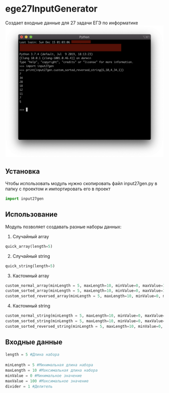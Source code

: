 # ege27InputGenerator
Создает входные данные для 27 задачи ЕГЭ по информатике
![ScreenShot](https://github.com/TemaSysoev/ege27InputGenerator/blob/master/Support%20files/screenshot.png)
## Установка
Чтобы использовать модуль нужно скопировать файл input27gen.py в папку с проектом и импортировать его в проект

```python
import input27gen
```
## Использование
Модуль позволяет создавать разные наборы данных:
1) Случайный array
```python
quick_array(length=5)
```
2) Случайный string
```python
quick_string(length=5)
```
3) Кастомный array
```python
custom_normal_array(minLength = 5, maxLength=10, minValue=0, maxValue=100, divider=1) #несортированный 
custom_sorted_array(minLength = 5, maxLength=10, minValue=0, maxValue=100, divider=1) #сортированный (min-max)
custom_sorted_reversed_array(minLength = 5, maxLength=10, minValue=0, maxValue=100, divider=1) #сортированный (max-min)
```
4) Кастомный string
```python
custom_normal_string(minLength = 5, maxLength=10, minValue=0, maxValue=100, divider=1) #несортированный 
custom_sorted_string(minLength = 5, maxLength=10, minValue=0, maxValue=100, divider=1) #сортированный (min-max)
custom_sorted_reversed_string(minLength = 5, maxLength=10, minValue=0, maxValue=100, divider=1) #сортированный (max-min)
```
## Входные данные
```python
length = 5 #Длина набора

minLength = 5 #Минимальная длина набора
maxLength = 10 #Максимальная длина набора 
minValue = 0 #Минимальное значение
maxValue = 100 #Максимальное значение
divider = 1 #Делитель
```

